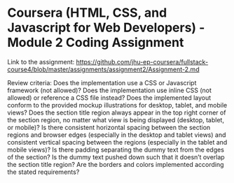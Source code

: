 # Coursera (HTML, CSS, and Javascript for Web Developers) - Module 2 Coding Assignment

Link to the assignment: https://github.com/jhu-ep-coursera/fullstack-course4/blob/master/assignments/assignment2/Assignment-2.md

Review criteria:
Does the implementation use a CSS or Javascript framework (not allowed)?
Does the implementation use inline CSS (not allowed) or reference a CSS file instead?
Does the implemented layout conform to the provided mockup illustrations for desktop, tablet, and mobile views?
Does the section title region always appear in the top right corner of the section region, no matter what view is being displayed (desktop, tablet, or mobile)?
Is there consistent horizontal spacing between the section regions and browser edges (especially in the desktop and tablet views) and consistent vertical spacing between the regions (especially in the tablet and mobile views)?
Is there padding separating the dummy text from the edges of the section? Is the dummy text pushed down such that it doesn’t overlap the section title region?
Are the borders and colors implemented according the stated requirements? 

